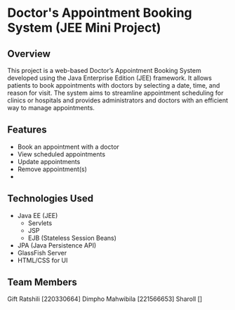 # Doctor's Appointment Booking System (JEE Mini Project)

## Overview

This project is a web-based Doctor’s Appointment Booking System developed using the Java Enterprise Edition (JEE) framework. It allows patients to book appointments with doctors by selecting a date, time, and reason for visit. The system aims to streamline appointment scheduling for clinics or hospitals and provides administrators and doctors with an efficient way to manage appointments.

## Features

- Book an appointment with a doctor
- View scheduled appointments
- Update appointments
- Remove appointment(s)
-  
## Technologies Used

- Java EE (JEE)
  - Servlets
  - JSP
  - EJB (Stateless Session Beans)
- JPA (Java Persistence API)
- GlassFish Server
- HTML/CSS for UI

## Team Members

Gift  Ratshili     [220330664]
Dimpho  Mahwibila [221566653]
Sharoll       []

